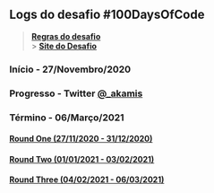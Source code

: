 ## Logs do desafio #100DaysOfCode

> **[Regras do desafio](https://github.com/kallaway/100-days-of-code/blob/master/intl/pt-br/regras.md)** </br> > **[Site do Desafio](https://www.100daysofcode.com/)**

### Início - 27/Novembro/2020

### Progresso - Twitter [@\_akamis](https://twitter.com/_akamis)

### Término - 06/Março/2021

#### [Round One (27/11/2020 - 31/12/2020)](/RoundOne.md)

#### [Round Two (01/01/2021 - 03/02/2021)](/RoundTwo.md)

#### [Round Three (04/02/2021 - 06/03/2021)](/RoundThree.md)
